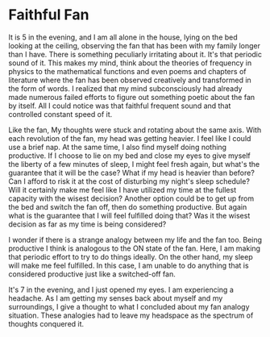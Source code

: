 # Faithful Fan
It is 5 in the evening, and I am all alone in the house, lying on the bed looking at the ceiling, observing the fan that has been with my family longer than I have. There is something peculiarly irritating about it. It's that periodic sound of it. This makes my mind, think about the theories of frequency in physics to the mathematical functions and even poems and chapters of literature where the fan has been observed creatively and transformed in the form of words. I realized that my mind subconsciously had already made numerous failed efforts to figure out something poetic about the fan by itself. All I could notice was that faithful frequent sound and that controlled constant speed of it.

Like the fan, My thoughts were stuck and rotating about the same axis. With each revolution of the fan, my head was getting heavier. I feel like I could use a brief nap. At the same time, I also find myself doing nothing productive. If I  choose to lie on my bed and close my eyes to give myself the liberty of a few minutes of sleep, I might feel fresh again, but what's the guarantee that it will be the case? What if my head is heavier than before? Can I afford to risk it at the cost of disturbing my night's sleep schedule? Will it certainly make me feel like I have utilized my time at the fullest capacity with the wisest decision? Another option could be to get up from the bed and switch the fan off, then do something productive. But again what is the guarantee that I will feel fulfilled doing that? Was it the wisest decision as far as my time is being considered?

I wonder if there is a strange analogy between my life and the fan too. Being productive I think is analogous to the ON state of the fan. Here, I am making that periodic effort to try to do things ideally. On the other hand, my sleep will make me feel fulfilled. In this case, I am unable to do anything that is considered productive just like a switched-off fan.

It's 7 in the evening, and I just opened my eyes. I am experiencing a headache. As I am getting my senses back about myself and my surroundings, I give a thought to what I concluded about my fan analogy situation. These analogies had to leave my headspace as the spectrum of thoughts conquered it.
